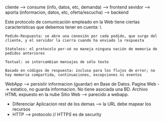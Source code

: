 cliente --> consume (info, datos, etc, demanda)  --> frontend
sevidor --> aporta (informacion, datos, etc, oferta/escucha) --> backend

Este protocolo de comunicación empleado en la Web tiene ciertas características que debemos tener en cuenta: \

    Pedido-Respuesta: se abre una conexión por cada pedido, que surge del cliente, y el servidor la cierra cuando ha enviado la respuesta

    Stateless: el protocolo per-sé no maneja ninguna noción de memoria de pedidos anteriores

    Textual: se intercambian mensajes de sólo texto

    Basado en códigos de respuesta: incluso para los flujos de error; no hay memoria compartida, continuaciones, excepciones ni eventos

WebApp --> persistir informacion (guardar) en Base de Datos. 
Pagina Web --> estatico, no guarda informacion. No tiene asociada una BD. Archivo HTML expuesto en la nube
Sitio Web --> parecido a webapp. 

* Diferenciar Aplicacion rest de los demas --> la URL debe mapear los recursos
* HTTP --> protocolo // HTTP*S* es de security


